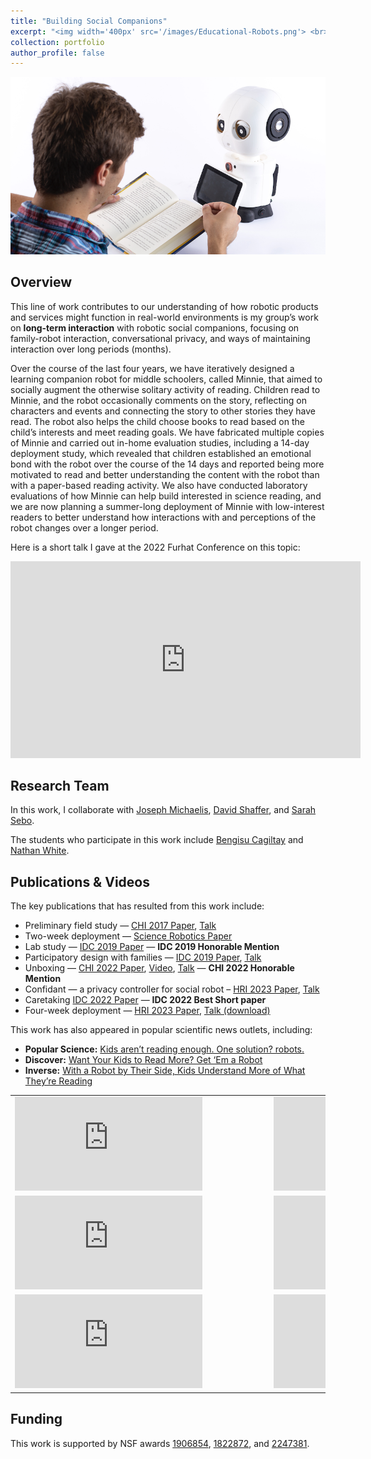 ```yaml
---
title: "Building Social Companions"
excerpt: "<img width='400px' src='/images/Educational-Robots.png'> <br><br> This line of work contributes to our understanding of how robotic products and services might function in real-world environments is my group’s work on long-term interaction with robotic social companions."
collection: portfolio
author_profile: false
---
```


<img width='600px' src='/images/Educational-Robots.png'>

## Overview

This line of work contributes to our understanding of how robotic products and services might function in real-world environments is my group’s work on **long-term interaction** with robotic social companions, focusing on family-robot interaction, conversational privacy, and ways of maintaining interaction over long periods (months).

Over the course of the last four years, we have iteratively designed a learning companion robot for middle schoolers, called Minnie, that aimed to socially augment the otherwise solitary activity of reading. Children read to Minnie, and the robot occasionally comments on the story, reflecting on characters and events and connecting the story to other stories they have read. The robot also helps the child choose books to read based on the child’s interests and meet reading goals. We have fabricated multiple copies of Minnie and carried out in-home evaluation studies, including a 14-day deployment study, which revealed that children established an emotional bond with the robot over the course of the 14 days and reported being more motivated to read and better understanding the content with the robot than with a paper-based reading activity. We also have conducted laboratory evaluations of how Minnie can help build interested in science reading, and we are now planning a summer-long deployment of Minnie with low-interest readers to better understand how interactions with and perceptions of the robot changes over a longer period.

Here is a short talk I gave at the 2022 Furhat Conference on this topic:

<iframe width="560" height="315" src="https://www.youtube.com/embed/fmu4aNhYdK8" title="YouTube video player" frameborder="0" allow="accelerometer; autoplay; clipboard-write; encrypted-media; gyroscope; picture-in-picture; web-share" allowfullscreen></iframe>

## Research Team

In this work, I collaborate with [Joseph Michaelis](https://lsri.uic.edu/profiles/michaelis-joseph/), [David Shaffer](https://lsri.uic.edu/profiles/michaelis-joseph/), and [Sarah Sebo](https://sarahsebo.com).

The students who participate in this work include [Bengisu Cagiltay](https://www.linkedin.com/in/bengisucagiltay/) and [Nathan White](https://robotics.wisc.edu/staff/henrichs-curt/).

## Publications & Videos

The key publications that has resulted from this work include:

* Preliminary field study — [CHI 2017 Paper](https://jmich.people.uic.edu/pubs/chi17-michaelis.pdf), [Talk](https://youtu.be/12htE6jwxto)
* Two-week deployment — [Science Robotics Paper](https://robotics.sciencemag.org/content/3/21/eaat5999.full.pdf)
* Lab study — [IDC 2019 Paper](https://jmich.people.uic.edu/pubs/Michaelis%20&%20Mutlu%20-%20IDC%202019.pdf) — **IDC 2019 Honorable Mention**
* Participatory design with families — [IDC 2019 Paper](https://jmich.people.uic.edu/pubs/Michaelis%20&%20Mutlu%20-%20IDC%202019.pdf), [Talk](https://youtu.be/P2nFoD60hcA)
* Unboxing — [CHI 2022 Paper](https://dl.acm.org/doi/pdf/10.1145/3491102.3501955), [Video](https://www.youtube.com/watch?v=cqwmvs6nkog), [Talk](https://www.youtube.com/watch?v=1LMYwqfzD84) — **CHI 2022 Honorable Mention**
* Confidant — a privacy controller for social robot – [HRI 2023 Paper](https://peopleandrobots.wisc.edu/wp-content/uploads/sites/1469/2022/02/2201.02712.pdf), [Talk](https://www.youtube.com/watch?v=sWTOmRP2Jf0)
* Caretaking [IDC 2022 Paper](https://arxiv.org/pdf/2205.09055) — **IDC 2022 Best Short paper**
* Four-week deployment — [HRI 2023 Paper](https://www.researchgate.net/profile/Bengisu-Cagiltay/publication/368357286_Off_Script_Design_Opportunities_Emerging_from_Long-Term_Social_Robot_Interactions_In-the-Wild/links/6462da3efbaf5b27a4cb5611/Off-Script-Design-Opportunities-Emerging-from-Long-Term-Social-Robot-Interactions-In-the-Wild.pdf), [Talk (download)](https://dl.acm.org/action/downloadSupplement?doi=10.1145%2F3568162.3576978&file=HRI23-fp1125.mp4)

This work has also appeared in popular scientific news outlets, including:

* **Popular Science:** [Kids aren’t reading enough. One solution? robots.](https://www.popsci.com/reading-robot/)
* **Discover:** [Want Your Kids to Read More? Get ‘Em a Robot](http://Want%20Your%20Kids%20to%20Read%20More?%20Get%20'Em%20a%20Robot)
* **Inverse:** [With a Robot by Their Side, Kids Understand More of What They’re Reading](https://www.inverse.com/article/48249-children-are-more-motivated-to-read-when-they-ve-got-a-robot-by-their-side)

<table>
    <tr>
        <td class="style24" style="width: 400px">
            <div id='outerdiv' style="width:400px; overflow-x:hidden;">
                <iframe src="https://www.youtube.com/embed/cqwmvs6nkog" title="YouTube video player" frameborder="0" allow="accelerometer; autoplay; clipboard-write; encrypted-media; gyroscope; picture-in-picture" allowfullscreen></iframe>
            </div>
        </td>
        <td class="style24" style="width: 400px">
            <div id='outerdiv' style="width:400px; overflow-x:hidden;">
                <iframe src="https://www.youtube.com/embed/P2nFoD60hcA" title="YouTube video player" frameborder="0" allow="accelerometer; autoplay; clipboard-write; encrypted-media; gyroscope; picture-in-picture" allowfullscreen></iframe>
            </div>
        </td>
    </tr>
        <tr>
        <td class="style24" style="width: 400px">
            <div id='outerdiv' style="width:400px; overflow-x:hidden;">
                <iframe src="https://www.youtube.com/embed/12htE6jwxto" title="YouTube video player" frameborder="0" allow="accelerometer; autoplay; clipboard-write; encrypted-media; gyroscope; picture-in-picture" allowfullscreen></iframe>
            </div>
        </td>
        <td class="style24" style="width: 400px">
            <div id='outerdiv' style="width:400px; overflow-x:hidden;">
                <iframe src="https://www.youtube.com/embed/sWTOmRP2Jf0" title="YouTube video player" frameborder="0" allow="accelerometer; autoplay; clipboard-write; encrypted-media; gyroscope; picture-in-picture" allowfullscreen></iframe>
            </div>
        </td>
    </tr>
       <tr>
           <td class="style24" style="width: 400px">
            <div id='outerdiv' style="width:400px; overflow-x:hidden;">
                <iframe src="https://www.youtube.com/embed/pccow6lkc88" title="YouTube video player" frameborder="0" allow="accelerometer; autoplay; clipboard-write; encrypted-media; gyroscope; picture-in-picture" allowfullscreen></iframe>
            </div>
         </td>
          <td class="style24" style="width: 400px">
            <div id='outerdiv' style="width:400px; overflow-x:hidden;">
                <iframe src="https://www.youtube.com/embed/rN8K11LgfgY" title="YouTube video player" frameborder="0" allow="accelerometer; autoplay; clipboard-write; encrypted-media; gyroscope; picture-in-picture" allowfullscreen></iframe>
            </div>
         </td>
    </tr>
</table>

## Funding

This work is supported by NSF awards [1906854](https://www.nsf.gov/awardsearch/showAward?AWD_ID=1906854&HistoricalAwards=false), [1822872](https://www.nsf.gov/awardsearch/showAward?AWD_ID=1822872), and [2247381](https://www.nsf.gov/awardsearch/showAward?AWD_ID=2247381&HistoricalAwards=false).


